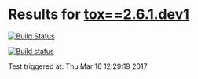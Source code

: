 # Results for [tox==2.6.1.dev1](https://devpi.net/obestwalter/dev/tox/2.6.1.dev1)

[![Build Status](FILL_ME_IN)](FILL_ME_IN)

[![Build status](FILL_ME_IN)](FILL_ME_IN)

Test triggered at: Thu Mar 16 12:29:19 2017
